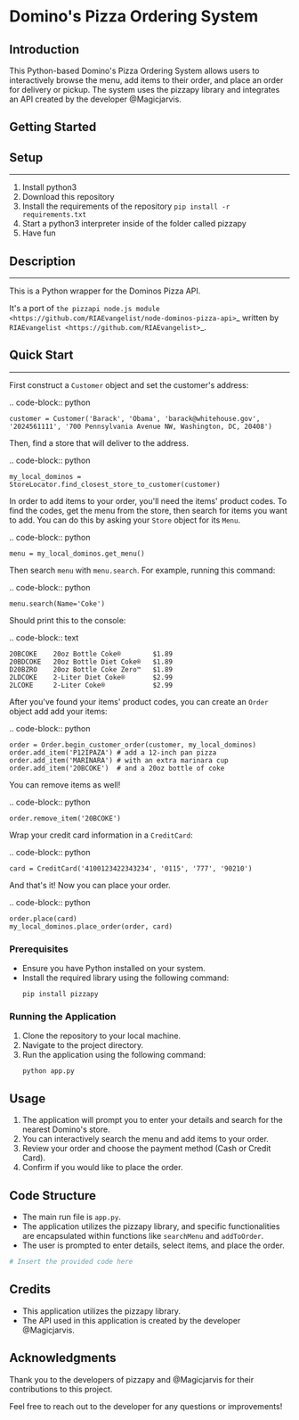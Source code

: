 # Domino's Pizza Ordering System

## Introduction
This Python-based Domino's Pizza Ordering System allows users to interactively browse the menu, add items to their order, and place an order for delivery or pickup. The system uses the pizzapy library and integrates an API created by the developer @Magicjarvis.

## Getting Started

## Setup
-----

1. Install python3
2. Download this repository
3. Install the requirements of the repository `pip install -r requirements.txt`
4. Start a python3 interpreter inside of the folder called pizzapy
5. Have fun


## Description
-----------

This is a Python wrapper for the Dominos Pizza API.

It's a port of `the pizzapi node.js module <https://github.com/RIAEvangelist/node-dominos-pizza-api>`_ written by `RIAEvangelist <https://github.com/RIAEvangelist>`_.

## Quick Start
-----------

First construct a ``Customer`` object and set the customer's address:

.. code-block:: python

    customer = Customer('Barack', 'Obama', 'barack@whitehouse.gov', '2024561111', '700 Pennsylvania Avenue NW, Washington, DC, 20408')

Then, find a store that will deliver to the address.

.. code-block:: python

    my_local_dominos = StoreLocator.find_closest_store_to_customer(customer)

In order to add items to your order, you'll need the items' product codes.
To find the codes, get the menu from the store, then search for items you want to add.
You can do this by asking your ``Store`` object for its ``Menu``.

.. code-block:: python

    menu = my_local_dominos.get_menu()

Then search ``menu`` with ``menu.search``. For example, running this command:

.. code-block:: python

    menu.search(Name='Coke')

Should print this to the console:

.. code-block:: text

    20BCOKE    20oz Bottle Coke®        $1.89
    20BDCOKE   20oz Bottle Diet Coke®   $1.89
    D20BZRO    20oz Bottle Coke Zero™   $1.89
    2LDCOKE    2-Liter Diet Coke®       $2.99
    2LCOKE     2-Liter Coke®            $2.99

After you've found your items' product codes, you can create an ``Order`` object add add your items:

.. code-block:: python

    order = Order.begin_customer_order(customer, my_local_dominos)
    order.add_item('P12IPAZA') # add a 12-inch pan pizza
    order.add_item('MARINARA') # with an extra marinara cup
    order.add_item('20BCOKE')  # and a 20oz bottle of coke

You can remove items as well!

.. code-block:: python

    order.remove_item('20BCOKE')

Wrap your credit card information in a ``CreditCard``:

.. code-block:: python

    card = CreditCard('4100123422343234', '0115', '777', '90210')

And that's it! Now you can place your order.

.. code-block:: python

    order.place(card)
    my_local_dominos.place_order(order, card)


### Prerequisites
- Ensure you have Python installed on your system.
- Install the required library using the following command:
    ```
    pip install pizzapy
    ```

### Running the Application
1. Clone the repository to your local machine.
2. Navigate to the project directory.
3. Run the application using the following command:
    ```
    python app.py
    ```

## Usage

1. The application will prompt you to enter your details and search for the nearest Domino's store.
2. You can interactively search the menu and add items to your order.
3. Review your order and choose the payment method (Cash or Credit Card).
4. Confirm if you would like to place the order.

## Code Structure

- The main run file is `app.py`.
- The application utilizes the pizzapy library, and specific functionalities are encapsulated within functions like `searchMenu` and `addToOrder`.
- The user is prompted to enter details, select items, and place the order.

```python
# Insert the provided code here
```

## Credits

- This application utilizes the pizzapy library.
- The API used in this application is created by the developer @Magicjarvis.

## Acknowledgments

Thank you to the developers of pizzapy and @Magicjarvis for their contributions to this project.

Feel free to reach out to the developer for any questions or improvements!
